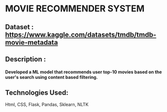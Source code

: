 # MOVIE RECOMMENDER SYSTEM

## Dataset : https://www.kaggle.com/datasets/tmdb/tmdb-movie-metadata

## Description : 
#### Developed a ML model that recommends user top-10 movies based on the user's search using content based filtering.

## Technologies Used: 
Html, CSS, Flask, Pandas, Sklearn, NLTK
